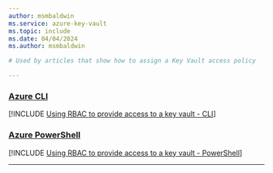 ```yaml
---
author: msmbaldwin
ms.service: azure-key-vault
ms.topic: include
ms.date: 04/04/2024
ms.author: msmbaldwin

# Used by articles that show how to assign a Key Vault access policy

---
```


### [Azure CLI](#tab/azure-cli)

[!INCLUDE [Using RBAC to provide access to a key vault - CLI](./upn-secrets-officer-cli.md)]

### [Azure PowerShell](#tab/azure-powershell)

[!INCLUDE [Using RBAC to provide access to a key vault - PowerShell](./upn-secrets-officer-powershell.md)]

---
